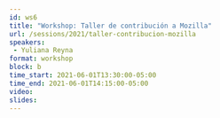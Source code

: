 ```yaml
---
id: ws6
title: "Workshop: Taller de contribución a Mozilla"
url: /sessions/2021/taller-contribucion-mozilla
speakers:
 - Yuliana Reyna
format: workshop
block: b
time_start: 2021-06-01T13:30:00-05:00
time_end: 2021-06-01T14:15:00-05:00
video:
slides:
---
```

